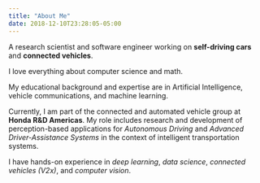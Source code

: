 ```yaml
---
title: "About Me"
date: 2018-12-10T23:28:05-05:00
---
```


A research scientist and software engineer working on **self-driving cars** and **connected vehicles**.  

I love everything about computer science and math.  

My educational background and expertise are in Artificial Intelligence, vehicle communications, and machine learning.  

Currently,  I am part of the connected and automated vehicle group at **Honda R&D Americas**.   My role includes research and development of perception-based applications for _Autonomous Driving_ and _Advanced Driver-Assistance Systems_ in the context of intelligent transportation systems.

I have hands-on experience in _deep learning_, _data science_, _connected vehicles (V2x)_, and _computer vision_.